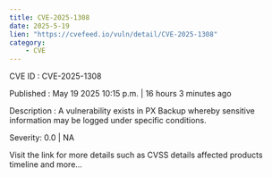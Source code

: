 ```yaml
---
title: CVE-2025-1308
date: 2025-5-19
lien: "https://cvefeed.io/vuln/detail/CVE-2025-1308"
category:
    - CVE
---
```


CVE ID : CVE-2025-1308

Published :  May 19
2025
10:15 p.m. | 16 hours
3 minutes ago

Description : A vulnerability exists in PX Backup whereby sensitive information may be logged under specific conditions.

Severity: 0.0 | NA

Visit the link for more details
such as CVSS details
affected products
timeline
and more...
